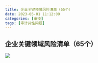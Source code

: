 ```yaml
---
title: 企业关键领域风险清单（65个）
date: 2023-05-01 11:12:00
categories: [审技]
tags: [审计共性问题]
---
```

## 企业关键领域风险清单（65个）
![](https://img.richfan.site/audit/企业关键领域风险清单（65个）.webp)